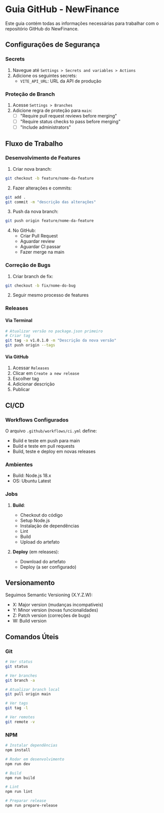 # Guia GitHub - NewFinance

Este guia contém todas as informações necessárias para trabalhar com o repositório GitHub do NewFinance.

## Configurações de Segurança

### Secrets
1. Navegue até `Settings > Secrets and variables > Actions`
2. Adicione os seguintes secrets:
   - `VITE_API_URL`: URL da API de produção

### Proteção de Branch
1. Acesse `Settings > Branches`
2. Adicione regra de proteção para `main`:
   - ☐ "Require pull request reviews before merging"
   - ☐ "Require status checks to pass before merging"
   - ☐ "Include administrators"

## Fluxo de Trabalho

### Desenvolvimento de Features

1. Criar nova branch:
```bash
git checkout -b feature/nome-da-feature
```

2. Fazer alterações e commits:
```bash
git add .
git commit -m "descrição das alterações"
```

3. Push da nova branch:
```bash
git push origin feature/nome-da-feature
```

4. No GitHub:
   - Criar Pull Request
   - Aguardar review
   - Aguardar CI passar
   - Fazer merge na main

### Correção de Bugs

1. Criar branch de fix:
```bash
git checkout -b fix/nome-do-bug
```

2. Seguir mesmo processo de features

### Releases

#### Via Terminal
```bash
# Atualizar versão no package.json primeiro
# Criar tag
git tag -a v1.0.1.0 -m "Descrição da nova versão"
git push origin --tags
```

#### Via GitHub
1. Acessar `Releases`
2. Clicar em `Create a new release`
3. Escolher tag
4. Adicionar descrição
5. Publicar

## CI/CD

### Workflows Configurados

O arquivo `.github/workflows/ci.yml` define:
- Build e teste em push para main
- Build e teste em pull requests
- Build, teste e deploy em novas releases

### Ambientes
- Build: Node.js 18.x
- OS: Ubuntu Latest

### Jobs
1. **Build**:
   - Checkout do código
   - Setup Node.js
   - Instalação de dependências
   - Lint
   - Build
   - Upload do artefato

2. **Deploy** (em releases):
   - Download do artefato
   - Deploy (a ser configurado)

## Versionamento

Seguimos Semantic Versioning (X.Y.Z.W):
- X: Major version (mudanças incompatíveis)
- Y: Minor version (novas funcionalidades)
- Z: Patch version (correções de bugs)
- W: Build version

## Comandos Úteis

### Git
```bash
# Ver status
git status

# Ver branches
git branch -a

# Atualizar branch local
git pull origin main

# Ver tags
git tag -l

# Ver remotes
git remote -v
```

### NPM
```bash
# Instalar dependências
npm install

# Rodar em desenvolvimento
npm run dev

# Build
npm run build

# Lint
npm run lint

# Preparar release
npm run prepare-release
```
